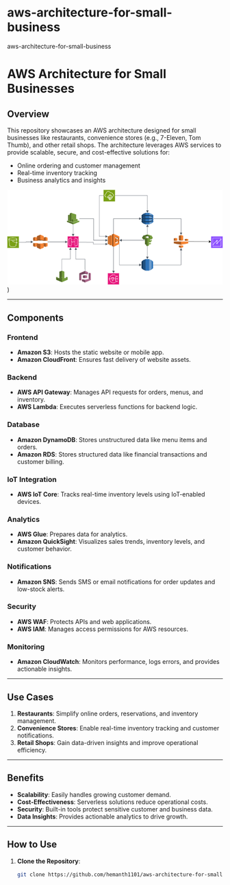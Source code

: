 # aws-architecture-for-small-business
aws-architecture-for-small-business
# AWS Architecture for Small Businesses

## Overview
This repository showcases an AWS architecture designed for small businesses like restaurants, convenience stores (e.g., 7-Eleven, Tom Thumb), and other retail shops. The architecture leverages AWS services to provide scalable, secure, and cost-effective solutions for:
- Online ordering and customer management
- Real-time inventory tracking
- Business analytics and insights

![AWS Architecture Diagram](https://github.com/Hemanth1101/aws-architecture-for-small-business/blob/54a0f4860ff5c150fc6c5ba14b7a501b6279914b/AWS%20architecture%20for%20small%20businesses.drawio.png))

---

## Components
### **Frontend**
- **Amazon S3**: Hosts the static website or mobile app.
- **Amazon CloudFront**: Ensures fast delivery of website assets.

### **Backend**
- **AWS API Gateway**: Manages API requests for orders, menus, and inventory.
- **AWS Lambda**: Executes serverless functions for backend logic.

### **Database**
- **Amazon DynamoDB**: Stores unstructured data like menu items and orders.
- **Amazon RDS**: Stores structured data like financial transactions and customer billing.

### **IoT Integration**
- **AWS IoT Core**: Tracks real-time inventory levels using IoT-enabled devices.

### **Analytics**
- **AWS Glue**: Prepares data for analytics.
- **Amazon QuickSight**: Visualizes sales trends, inventory levels, and customer behavior.

### **Notifications**
- **Amazon SNS**: Sends SMS or email notifications for order updates and low-stock alerts.

### **Security**
- **AWS WAF**: Protects APIs and web applications.
- **AWS IAM**: Manages access permissions for AWS resources.

### **Monitoring**
- **Amazon CloudWatch**: Monitors performance, logs errors, and provides actionable insights.

---

## Use Cases
1. **Restaurants**: Simplify online orders, reservations, and inventory management.
2. **Convenience Stores**: Enable real-time inventory tracking and customer notifications.
3. **Retail Shops**: Gain data-driven insights and improve operational efficiency.

---

## Benefits
- **Scalability**: Easily handles growing customer demand.
- **Cost-Effectiveness**: Serverless solutions reduce operational costs.
- **Security**: Built-in tools protect sensitive customer and business data.
- **Data Insights**: Provides actionable analytics to drive growth.

---

## How to Use
1. **Clone the Repository**:
   ```bash
   git clone https://github.com/hemanth1101/aws-architecture-for-small-business.git
